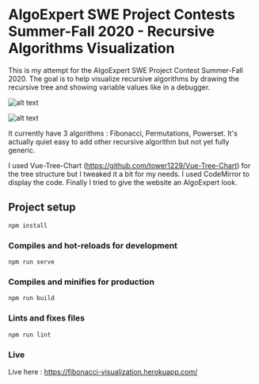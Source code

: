 # AlgoExpert SWE Project Contests Summer-Fall 2020 - Recursive Algorithms Visualization

This is my attempt for the AlgoExpert SWE Project Contest Summer-Fall 2020.
The goal is to help visualize recursive algorithms by drawing the recursive tree and showing variable values like in a debugger.

![alt text](https://raw.githubusercontent.com/joconte/algoexpert-visualization/master/public/home.png)

![alt text](https://raw.githubusercontent.com/joconte/algoexpert-visualization/master/public/run.png)

It currently have 3 algorithms : Fibonacci, Permutations, Powerset.
It's actually quiet easy to add other recursive algorithm but not yet fully generic.

I used Vue-Tree-Chart (https://github.com/tower1229/Vue-Tree-Chart) for the tree structure but I tweaked it a bit for my needs.
I used CodeMirror to display the code.
Finally I tried to give the website an AlgoExpert look.

## Project setup
```
npm install
```

### Compiles and hot-reloads for development
```
npm run serve
```

### Compiles and minifies for production
```
npm run build
```

### Lints and fixes files
```
npm run lint
```

### Live
Live here : https://fibonacci-visualization.herokuapp.com/
